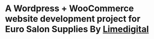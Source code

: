 # A Wordpress + WooCommerce website development project for Euro Salon Supplies By [Limedigital](https://limedigital.co.nz/)


